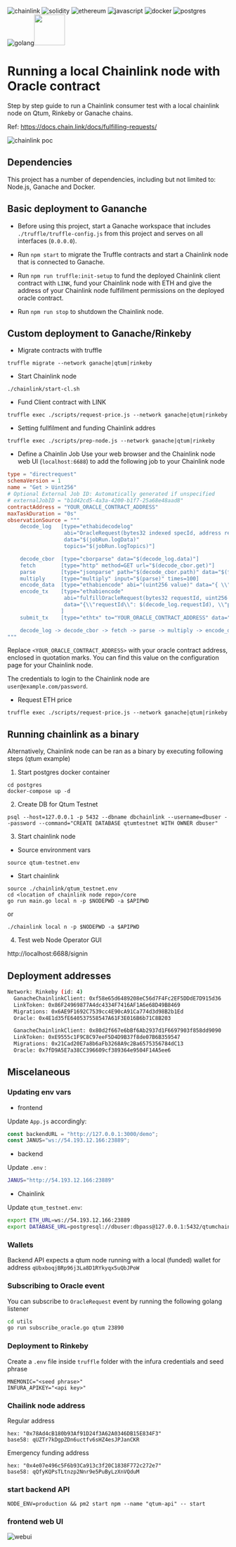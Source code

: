![chainlink](https://img.shields.io/badge/chainlink-375BD2?style=for-the-badge&logo=chainlink&logoColor=white) ![solidity](https://img.shields.io/badge/Solidity-e6e6e6?style=for-the-badge&logo=solidity&logoColor=black) ![ethereum](https://img.shields.io/badge/Ethereum-3C3C3D?style=for-the-badge&logo=Ethereum&logoColor=white)  ![javascript](https://img.shields.io/badge/JavaScript-323330?style=for-the-badge&logo=javascript&logoColor=F7DF1E) ![docker](https://img.shields.io/badge/Docker-2CA5E0?style=for-the-badge&logo=docker&logoColor=white) ![postgres](https://img.shields.io/badge/PostgreSQL-316192?style=for-the-badge&logo=postgresql&logoColor=white) ![golang](https://img.shields.io/badge/Go-00ADD8?style=for-the-badge&logo=go&logoColor=white)<img src="https://camo.githubusercontent.com/4485d17c3a177657700243cda0c3c8e78423102f11fbacbd9bb40d20cb1f0f27/68747470733a2f2f74727566666c6573756974652e636f6d2f696d672f74727566666c652d6c6f676f2d6461726b2e737667" height=70 />


# Running a local Chainlink node with Oracle contract

Step by step guide to run a Chainlink consumer test with a local chainlink node on Qtum, Rinkeby or Ganache chains.

Ref: https://docs.chain.link/docs/fulfilling-requests/

![chainlink poc](demo.png "chainlink-demo")


## Dependencies

This project has a number of dependencies, including but not limited to: Node.js, Ganache and Docker.

## Basic deployment to Gananche

- Before using this project, start a Ganache workspace that includes `./truffle/truffle-config.js` from this project and serves
on all interfaces (`0.0.0.0`).

- Run `npm start` to migrate the Truffle contracts and start a Chainlink node that is connected to Ganache.

- Run `npm run truffle:init-setup` to fund the deployed Chainlink client contract with `LINK`, fund your Chainlink node
with ETH and give the address of your Chainlink node fulfillment permissions on the deployed oracle contract.

- Run `npm run stop` to shutdown the Chainlink node.

## Custom deployment to Ganache/Rinkeby

- Migrate contracts with truffle

```
truffle migrate --network ganache|qtum|rinkeby
```

- Start Chainlink node

```
./chainlink/start-cl.sh
```


- Fund Client contract with LINK

```
truffle exec ./scripts/request-price.js --network ganache|qtum|rinkeby
```

- Setting fullfilment and funding Chainlink addres
  
```
truffle exec ./scripts/prep-node.js --network ganache|qtum|rinkeby
```

-  Define a Chainlin Job
Use your web browser and the Chainlink node web UI (`localhost:6688`) to add the following job to your Chainlink node

```toml
type = "directrequest"
schemaVersion = 1
name = "Get > Uint256"
# Optional External Job ID: Automatically generated if unspecified
# externalJobID = "b1d42cd5-4a3a-4200-b1f7-25a68e48aad8"
contractAddress = "YOUR_ORACLE_CONTRACT_ADDRESS"
maxTaskDuration = "0s"
observationSource = """
    decode_log   [type="ethabidecodelog"
                  abi="OracleRequest(bytes32 indexed specId, address requester, bytes32 requestId, uint256 payment, address callbackAddr, bytes4 callbackFunctionId, uint256 cancelExpiration, uint256 dataVersion, bytes data)"
                  data="$(jobRun.logData)"
                  topics="$(jobRun.logTopics)"]

    decode_cbor  [type="cborparse" data="$(decode_log.data)"]
    fetch        [type="http" method=GET url="$(decode_cbor.get)"]
    parse        [type="jsonparse" path="$(decode_cbor.path)" data="$(fetch)"]
    multiply     [type="multiply" input="$(parse)" times=100]
    encode_data  [type="ethabiencode" abi="(uint256 value)" data="{ \\"value\\": $(multiply) }"]
    encode_tx    [type="ethabiencode"
                  abi="fulfillOracleRequest(bytes32 requestId, uint256 payment, address callbackAddress, bytes4 callbackFunctionId, uint256 expiration, bytes32 data)"
                  data="{\\"requestId\\": $(decode_log.requestId), \\"payment\\": $(decode_log.payment), \\"callbackAddress\\": $(decode_log.callbackAddr), \\"callbackFunctionId\\": $(decode_log.callbackFunctionId), \\"expiration\\": $(decode_log.cancelExpiration), \\"data\\": $(encode_data)}"
                 ]
    submit_tx    [type="ethtx" to="YOUR_ORACLE_CONTRACT_ADDRESS" data="$(encode_tx)"]

    decode_log -> decode_cbor -> fetch -> parse -> multiply -> encode_data -> encode_tx -> submit_tx
"""

```

Replace `<YOUR_ORACLE_CONTRACT_ADDRESS>` with your oracle contract address, enclosed in quotation marks. You can find
this value on the configuration page for your Chainlink node.

The credentials to login to the Chainlink node are `user@example.com/password`.

- Request ETH price

```
truffle exec ./scripts/request-price.js --network ganache|qtum|rinkeby
```

## Running chainlink as a binary

Alternatively, Chainlink node can be ran as a binary by executing following steps (qtum example)

1. Start postgres docker container
```
cd postgres
docker-compose up -d
```

2. Create DB for Qtum Testnet
  
```
psql --host=127.0.0.1 -p 5432 --dbname dbchainlink --username=dbuser --password --command="CREATE DATABASE qtumtestnet WITH OWNER dbuser"
```

3. Start chainlink node

- Source environment vars

```
source qtum-testnet.env
```

- Start chainlink

```
source ./chainlink/qtum_testnet.env
cd <location of chainlink node repo>/core
go run main.go local n -p $NODEPWD -a $APIPWD
```

or
```
./chainlink local n -p $NODEPWD -a $APIPWD
```

4. Test web Node Operator GUI

http://localhost:6688/signin


## Deployment addresses

```bash
Network: Rinkeby (id: 4)
  GanacheChainlinkClient: 0xf58e65d6489208eC56d7F4Fc2EF5DDdE7D915d36
  LinkToken: 0x86F24969877A4dc4334F7416AF1A6e68D49B8469
  Migrations: 0x6AE9F1692C7539cc4E90cA91Ca774d3d98B2b1Ed
  Oracle: 0x4E1d35fE640537558547A61F3E016B6b71C8B203
```

```bash
  GanacheChainlinkClient: 0x80d2f667e6bBf6Ab2937d1F6697903f858dd9090
  LinkToken: 0xE9555c1F9C8C97eeF5D4D9B37f8de07B6B359547
  Migrations: 0x21Cad20E7a8b6aFb3268A9c2Ba6575356784dC13
  Oracle: 0x7fD9A5E7a38CC396609cf389364e9504F14A5ee6
```
## Miscelaneous


### Updating env vars

- frontend
  
Update `App.js` accordingly:

```javascript
const backendURL = "http://127.0.0.1:3000/demo";
const JANUS="ws://54.193.12.166:23889";
```

- backend

Update `.env` :

```bash
JANUS="http://54.193.12.166:23889"
```

- Chainlink

Update `qtum_testnet.env`:

```bash
export ETH_URL=ws://54.193.12.166:23889
export DATABASE_URL=postgresql://dbuser:dbpass@127.0.0.1:5432/qtumchainlinkdev?sslmode=disable
```

### Wallets

Backend API expects a qtum node running with a local (funded) wallet for address `qUbxboqjBRp96j3La8D1RYkyqx5uQbJPoW`

### Subscribing to Oracle event

You can subscribe to `OracleRequest` event by running the following golang listener

```bash
cd utils
go run subscribe_oracle.go qtum 23890
```

### Deployment to Rinkeby

Create a `.env` file inside `truffle` folder with the infura credentials and seed phrase

```
MNEMONIC="<seed phrase>"
INFURA_APIKEY="<api key>"
```

### Chailink node address

Regular address
```
hex: "0x78Ad4cB180b93Af91D24f3A62A0346DB15E834F3"
base58: qUZTr7kDgpZDn6uctfv6sHZ4esJPJanCKR
```

Emergency funding address
```
hex: "0x4e07e496c5F6b93Ca913c3f20C1838F772c272e7"
base58: qQfyKQPsTLtnzp2Nnr9e5PuByLzXnVQduM
```

### start backend API 


```
NODE_ENV=production && pm2 start npm --name "qtum-api" -- start
```

### frontend web UI

![webui](frontend.png)